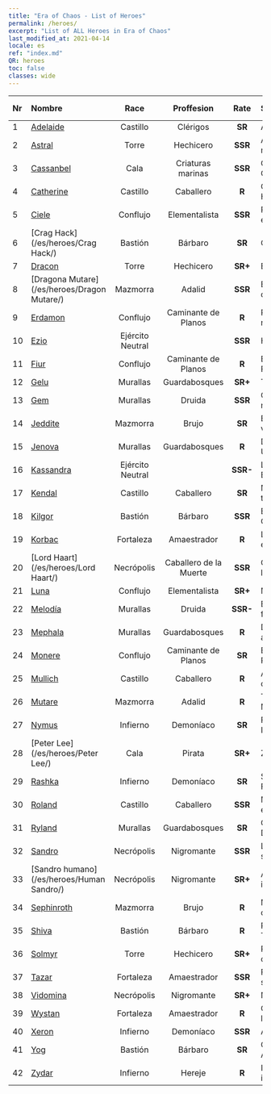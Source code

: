 ```yaml
---
title: "Era of Chaos - List of Heroes"
permalink: /heroes/
excerpt: "List of ALL Heroes in Era of Chaos"
last_modified_at: 2021-04-14
locale: es
ref: "index.md"
QR: heroes
toc: false
classes: wide
---
```

  | Nr |    Nombre    |  Race   |  Proffesion   |  Rate  |    Specialty     | User Rate  | 
  |:---|:-----------|:-------:|:-------------:|:------:|:-----------------|:----:|
  | 1 | [Adelaide](/es/heroes/Adelaide/) | Castillo | Clérigos | **SR** |  Anillo Gélido | R+ |
  | 2 | [Astral](/es/heroes/Astral/) | Torre | Hechicero | **SSR** |  Amplificación mágica | SSR |
  | 3 | [Cassanbel](/es/heroes/Cassanbel/) | Cala | Criaturas marinas | **SSR** |  Canción del Océano | SSR |
  | 4 | [Catherine](/es/heroes/Catherine/) | Castillo | Caballero | **R** |  Cruzado de Hierro | R |
  | 5 | [Ciele](/es/heroes/Ciele/) | Conflujo | Elementalista | **SSR** |  Resonancia elemental | SSR |
  | 6 | [Crag Hack](/es/heroes/Crag Hack/) | Bastión | Bárbaro | **SR** |  Ofensa | R+ |
  | 7 | [Dracon](/es/heroes/Dracon/) | Torre | Hechicero | **SR+** |  Encantador | R |
  | 8 | [Dragona Mutare](/es/heroes/Dragon Mutare/) | Mazmorra | Adalid | **SSR** |  El Dragón despierta | SSR |
  | 9 | [Erdamon](/es/heroes/Erdamon/) | Conflujo | Caminante de Planos | **R** |  Rey de las rocas | R |
  | 10 | [Ezio](/es/heroes/Ezio/) | Ejército Neutral |  | **SSR** |  Hermandad | R+ |
  | 11 | [Fiur](/es/heroes/Fiur/) | Conflujo | Caminante de Planos | **R** |  Elemental de Fuego | R |
  | 12 | [Gelu](/es/heroes/Gelu/) | Murallas | Guardabosques | **SR+** |  Tirador | SR+ |
  | 13 | [Gem](/es/heroes/Gem/) | Murallas | Druida | **SSR** |  Curación natural | SSR |
  | 14 | [Jeddite](/es/heroes/Jeddite/) | Mazmorra | Brujo | **SR** |  El ciclo de la vida | SR |
  | 15 | [Jenova](/es/heroes/Jenova/) | Murallas | Guardabosques | **R** |  Dama Unicornio | R |
  | 16 | [Kassandra](/es/heroes/Kassandra/) | Ejército Neutral |  | **SSR-** |  Legión Espartana | R |
  | 17 | [Kendal](/es/heroes/Kendal/) | Castillo | Caballero | **SR** |  Maestro táctico | R |
  | 18 | [Kilgor](/es/heroes/Kilgor/) | Bastión | Bárbaro | **SSR** |  Behemoth de Guerra | SSR |
  | 19 | [Korbac](/es/heroes/Korbac/) | Fortaleza | Amaestrador | **R** |  Libélulas en el aire | R |
  | 20 | [Lord Haart](/es/heroes/Lord Haart/) | Necrópolis | Caballero de la Muerte | **SSR** |  Caballero de la Muerte | SR- |
  | 21 | [Luna](/es/heroes/Luna/) | Conflujo | Elementalista | **SR+** |  Muro infernal | R |
  | 22 | [Melodía](/es/heroes/Melodia/) | Murallas | Druida | **SSR-** |  Buena fortuna | R |
  | 23 | [Mephala](/es/heroes/Mephala/) | Murallas | Guardabosques | **R** |  Defensa absoluta | R |
  | 24 | [Monere](/es/heroes/Monere/) | Conflujo | Caminante de Planos | **SR** |  Elemental Psíquico | R |
  | 25 | [Mullich](/es/heroes/Mullich/) | Castillo | Caballero | **R** |  Asalto de carga | R+ |
  | 26 | [Mutare](/es/heroes/Mutare/) | Mazmorra | Adalid | **R** |  Torrente de Mazmorra | R |
  | 27 | [Nymus](/es/heroes/Nymus/) | Infierno | Demoníaco | **SR** |  Fantasmas Infernales | R+ |
  | 28 | [Peter Lee](/es/heroes/Peter Lee/) | Cala | Pirata | **SR+** |  Zarpar | R+ |
  | 29 | [Rashka](/es/heroes/Rashka/) | Infierno | Demoníaco | **SR** |  Señor del Fuego | R |
  | 30 | [Roland](/es/heroes/Roland/) | Castillo | Caballero | **SSR** |  Moral elevada | SR+ |
  | 31 | [Ryland](/es/heroes/Ryland/) | Murallas | Guardabosques | **SR** |  Guardia Dendroide | R |
  | 32 | [Sandro](/es/heroes/Sandro/) | Necrópolis | Nigromante | **SSR** |  La oscuridad se cierne | SSR |
  | 33 | [Sandro humano](/es/heroes/Human Sandro/) | Necrópolis | Nigromante | **SR+** |  Alma inmortal | SR |
  | 34 | [Sephinroth](/es/heroes/Sephinroth/) | Mazmorra | Brujo | **R** |  Mirada cristalina | R |
  | 35 | [Shiva](/es/heroes/Shiva/) | Bastión | Bárbaro | **R** |  Portador de Tormentas | R |
  | 36 | [Solmyr](/es/heroes/Solmyr/) | Torre | Hechicero | **SR+** |  Rayo en cadena | SR |
  | 37 | [Tazar](/es/heroes/Tazar/) | Fortaleza | Amaestrador | **SSR** |  Furia de sangre | SR |
  | 38 | [Vidomina](/es/heroes/Vidomina/) | Necrópolis | Nigromante | **SR+** |  Nigromante | R |
  | 39 | [Wystan](/es/heroes/Wystan/) | Fortaleza | Amaestrador | **R** |  Cazador de la Ciénaga | R |
  | 40 | [Xeron](/es/heroes/Xeron/) | Infierno | Demoníaco | **SSR** |  Archidiablo | SSR |
  | 41 | [Yog](/es/heroes/Yog/) | Bastión | Bárbaro | **SR** |  Cíclope Arrasador | SR |
  | 42 | [Zydar](/es/heroes/Zydar/) | Infierno | Hereje | **R** |  Invocación infernal | R |
